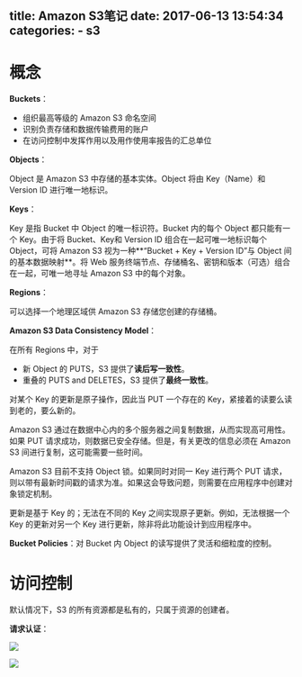 title: Amazon S3笔记
date: 2017-06-13 13:54:34
categories:
    - s3
---

# 概念

**Buckets**：

* 组织最高等级的 Amazon S3 命名空间
* 识别负责存储和数据传输费用的账户
* 在访问控制中发挥作用以及用作使用率报告的汇总单位

**Objects**：

Object 是 Amazon S3 中存储的基本实体。Object 将由 Key（Name）和 Version ID 进行唯一地标识。

**Keys**：

Key 是指 Bucket 中 Object 的唯一标识符。Bucket 内的每个 Object 都只能有一个 Key。由于将 Bucket、Key和 Version ID 组合在一起可唯一地标识每个 Object，可将 Amazon S3 视为一种**“Bucket + Key + Version ID”与 Object 间的基本数据映射**。将 Web 服务终端节点、存储桶名、密钥和版本（可选）组合在一起，可唯一地寻址 Amazon S3 中的每个对象。

**Regions**：

可以选择一个地理区域供 Amazon S3 存储您创建的存储桶。

**Amazon S3 Data Consistency Model**：

在所有 Regions 中，对于

* 新 Object 的 PUTS，S3 提供了**读后写一致性**。
* 重叠的 PUTS and DELETES，S3 提供了**最终一致性**。

对某个 Key 的更新是原子操作，因此当 PUT 一个存在的 Key，紧接着的读要么读到老的，要么新的。

Amazon S3 通过在数据中心内的多个服务器之间复制数据，从而实现高可用性。如果 PUT 请求成功，则数据已安全存储。但是，有关更改的信息必须在 Amazon S3 间进行复制，这可能需要一些时间。

Amazon S3 目前不支持 Object 锁。如果同时对同一 Key 进行两个 PUT 请求，则以带有最新时间戳的请求为准。如果这会导致问题，则需要在应用程序中创建对象锁定机制。

更新是基于 Key 的；无法在不同的 Key 之间实现原子更新。例如，无法根据一个 Key 的更新对另一个 Key 进行更新，除非将此功能设计到应用程序中。

**Bucket Policies**：对 Bucket 内 Object 的读写提供了灵活和细粒度的控制。


# 访问控制

默认情况下，S3 的所有资源都是私有的，只属于资源的创建者。

**请求认证**：

![](/media/14973698776155.jpg)

![](/media/14973698838915.jpg)

